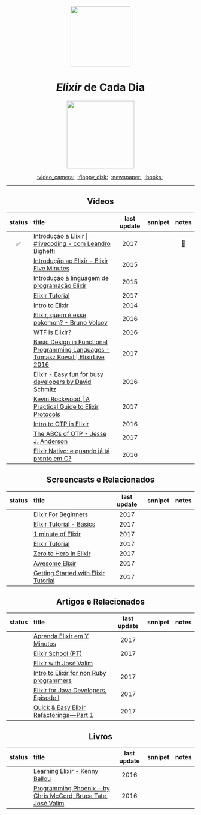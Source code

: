 <div align="center">
  <img src="https://techsquare.co/wp-content/uploads/2017/08/1481354.png" width="160">
  <h1><i>Elixir</i> de Cada Dia</h1>
  <img src="https://img.shields.io/badge/done-3%25%20(1%20of%2028)-6E4A7E.svg" width="180">
</div>

<p align="center">
  <a href="#vídeos">:video_camera:</a>&nbsp;
  <a href="#screencasts-e-relacionados">:floppy_disk:</a>&nbsp;
  <a href="#artigos-e-relacionados">:newspaper:</a>&nbsp;
  <a href="#livros">:books:</a>&nbsp;
</p>

---

<div align="center">

## Vídeos

status | title | last update | snnipet | notes
:-----:|:------|:-----------:|:-------:|:----:
:white_check_mark: | [Introdução a Elixir \| #livecoding - com Leandro Bighetti](https://www.youtube.com/watch?v=sReZI1izRZI) | 2017 | | [:memo:](./avulsos/introducao_a_elixir_livecoding_-_com_leandro_bighetti.exs)
|| [Introdução ao Elixir - Elixir Five Minutes](https://www.youtube.com/watch?v=hAv24yIdyjI) | 2015 | |
|| [Introdução à linguagem de programação Elixir](https://www.youtube.com/watch?v=7eYA8c8yABU) | 2015 | |
|| [Elixir Tutorial](https://www.youtube.com/watch?v=pBNOavRoNL0) | 2017 | |
|| [Intro to Elixir](https://www.youtube.com/watch?v=lly-1UYmnFI) | 2014 | |
|| [Elixir, quem é esse pokemon? - Bruno Volcov](https://www.youtube.com/watch?v=aA-XHI-EYcM) | 2016 | |
|| [WTF is Elixir?](https://www.youtube.com/watch?v=ZDwygVf_LJM) | 2016 | |
|| [Basic Design in Functional Programming Languages - Tomasz Kowal \| ElixirLive 2016](https://www.youtube.com/watch?v=arYOSYrjC8s) | 2017 | |
|| [Elixir - Easy fun for busy developers by David Schmitz](https://www.youtube.com/watch?v=naNN_gJas2A) | 2016 | |
|| [Kevin Rockwood \| A Practical Guide to Elixir Protocols](https://www.youtube.com/watch?v=sJvfCE6PFxY) | 2017 | |
|| [Intro to OTP in Elixir](https://www.youtube.com/watch?v=CJT8wPnmjTM) | 2016 | |
|| [The ABCs of OTP - Jesse J. Anderson](https://www.youtube.com/watch?v=4SCwubzqsVU) | 2017 | |
|| [Elixir Nativo: e quando já tá pronto em C?](https://www.youtube.com/watch?v=ZrBhuP6OrFI) | 2016 | |


## Screencasts e Relacionados

status | title | last update | snnipet | notes
:-----:|:------|:-----------:|:-------:|:----:
|| [Elixir For Beginners](https://www.youtube.com/playlist?list=PLei96ZX_m9sW6hZ1SvCE2dP01jbIxWlM0) | 2017 | |
|| [Elixir Tutorial - Basics](https://www.youtube.com/playlist?list=PLDbt-8dyNTUUQZcX5oVP1c9dABuS8ZsMp) | 2017 | |
|| [1 minute of Elixir](https://www.youtube.com/playlist?list=PLaY7qWIrmqtE0jLlSySWWeG3rqcPLZXXr) | 2017 | |
|| [Elixir Tutorial](https://www.youtube.com/playlist?list=PLDbt-8dyNTUWRUv0Cutoj2avYUd_lqdqn) | 2017 | |
|| [Zero to Hero in Elixir](https://www.youtube.com/playlist?list=PLaY7qWIrmqtFoZLvOvYRZG5hl367UybRp) | 2017 | |
|| [Awesome Elixir](https://www.youtube.com/playlist?list=PLaY7qWIrmqtHfAfucvVAGxGYuTKT_8OZc) | 2017 | |
|| [Getting Started with Elixir Tutorial](https://www.youtube.com/playlist?list=PLTgRMOcmRb3Nd4IJDrGWaUhCjeuWLVcdI) | 2017 | |

## Artigos e Relacionados

status | title | last update | snnipet | notes
:-----:|:------|:-----------:|:-------:|:----:
|| [Aprenda Elixir em Y Minutos](https://learnxinyminutes.com/docs/pt-br/elixir-pt) | 2017 | |
|| [Elixir School (PT)](https://elixirschool.com/pt) | 2017 | |
|| [Elixir with José Valim](http://howistart.org/posts/elixir/1/) |  | |
|| [Intro to Elixir for non Ruby programmers](https://ryanwinchester.ca/posts/intro-to-elixir-for-non-ruby-programmers) | 2017 | |
|| [Elixir for Java Developers, Episode I](https://medium.com/skyhub-labs/elixir-for-java-developers-episode-i-66b65c862652) | 2017 | |
|| [Quick & Easy Elixir Refactorings — Part 1](https://medium.com/@efexen/quick-easy-elixir-refactorings-part-1-17376e9c455a) | 2017 | |


## Livros

status | title | last update | snnipet | notes
:-----:|:------|:-----------:|:-------:|:----:
|| [Learning Elixir - Kenny Ballou](https://www.packtpub.com/application-development/learning-elixir) | 2016 | |
|| [Programming Phoenix - by Chris McCord, Bruce Tate, José Valim](https://pragprog.com/book/phoenix/programming-phoenix) | 2016 | |


</div>
